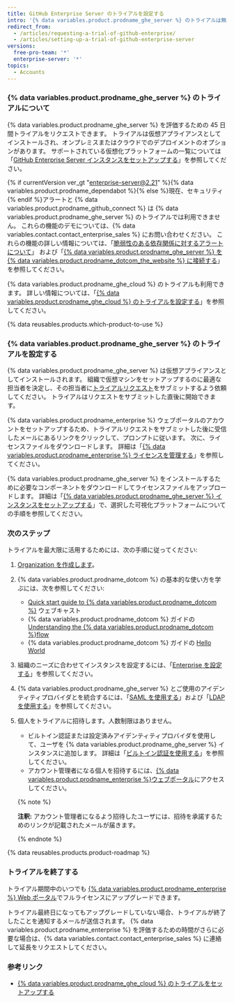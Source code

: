 ```yaml
---
title: GitHub Enterprise Server のトライアルを設定する
intro: '{% data variables.product.prodname_ghe_server %} のトライアルは無料でできます。'
redirect_from:
  - /articles/requesting-a-trial-of-github-enterprise/
  - /articles/setting-up-a-trial-of-github-enterprise-server
versions:
  free-pro-team: '*'
  enterprise-server: '*'
topics:
  - Accounts
---
```


### {% data variables.product.prodname_ghe_server %} のトライアルについて

{% data variables.product.prodname_ghe_server %} を評価するための 45 日間トライアルをリクエストできます。 トライアルは仮想アプライアンスとしてインストールされ、オンプレミスまたはクラウドでのデプロイメントのオプションがあります。 サポートされている仮想化プラットフォームの一覧については「[GitHub Enterprise Server インスタンスをセットアップする](/enterprise/admin/installation/setting-up-a-github-enterprise-server-instance)」を参照してください。

{% if currentVersion ver_gt "enterprise-server@2.21" %}{% data variables.product.prodname_dependabot %}{% else %}現在、セキュリティ{% endif %}アラートと {% data variables.product.prodname_github_connect %} は {% data variables.product.prodname_ghe_server %} のトライアルでは利用できません。 これらの機能のデモについては、{% data variables.contact.contact_enterprise_sales %} にお問い合わせください。 これらの機能の詳しい情報については、「[脆弱性のある依存関係に対するアラートについて](/github/managing-security-vulnerabilities/about-alerts-for-vulnerable-dependencies)」 および「[{% data variables.product.prodname_ghe_server %} を {% data variables.product.prodname_dotcom_the_website %} に接続する](/enterprise/admin/installation/connecting-github-enterprise-server-to-github-enterprise-cloud)」を参照してください。

{% data variables.product.prodname_ghe_cloud %} のトライアルも利用できます。 詳しい情報については、「[{% data variables.product.prodname_ghe_cloud %} のトライアルを設定する](/articles/setting-up-a-trial-of-github-enterprise-cloud)」を参照してください。

{% data reusables.products.which-product-to-use %}

### {% data variables.product.prodname_ghe_server %} のトライアルを設定する

{% data variables.product.prodname_ghe_server %} は仮想アプライアンスとしてインストールされます。 組織で仮想マシンをセットアップするのに最適な担当者を決定し、その担当者に[トライアルリクエスト](https://enterprise.github.com/trial)をサブミットするよう依頼してください。 トライアルはリクエストをサブミットした直後に開始できます。

{% data variables.product.prodname_enterprise %} ウェブポータルのアカウントをセットアップするため、トライアルリクエストをサブミットした後に受信したメールにあるリンクをクリックして、プロンプトに従います。 次に、ライセンスファイルをダウンロードします。 詳細は「[{% data variables.product.prodname_enterprise %} ライセンスを管理する](/enterprise/admin/installation/managing-your-github-enterprise-license)」を参照してください。

{% data variables.product.prodname_ghe_server %} をインストールするために必要なコンポーネントをダウンロードしてライセンスファイルをアップロードします。 詳細は「[{% data variables.product.prodname_ghe_server %} インスタンスをセットアップする](/enterprise/admin/installation/setting-up-a-github-enterprise-server-instance)」で、選択した可視化プラットフォームについての手順を参照してください。

### 次のステップ

トライアルを最大限に活用するためには、次の手順に従ってください:

1. [Organization を作成します](/enterprise/admin/user-management/creating-organizations)。
2. {% data variables.product.prodname_dotcom %} の基本的な使い方を学ぶには、次を参照してください:
   - [Quick start guide to {% data variables.product.prodname_dotcom %}](https://resources.github.com/webcasts/Quick-start-guide-to-GitHub/) ウェブキャスト
   - {% data variables.product.prodname_dotcom %} ガイドの [Understanding the {% data variables.product.prodname_dotcom %}flow](https://guides.github.com/introduction/flow/)
   - {% data variables.product.prodname_dotcom %} ガイドの [Hello World](https://guides.github.com/activities/hello-world/)
3. 組織のニーズに合わせてインスタンスを設定するには、「[Enterprise を設定する](/enterprise/admin/configuration/configuring-your-enterprise)」を参照してください。
4. {% data variables.product.prodname_ghe_server %} とご使用のアイデンティティプロバイダとを統合するには、「[SAML を使用する](/enterprise/admin/user-management/using-saml)」および「[LDAP を使用する](/enterprise/admin/authentication/using-ldap)」を参照してください。
5. 個人をトライアルに招待します。人数制限はありません。
   - ビルトイン認証または設定済みアイデンティティプロバイダを使用して、ユーザを {% data variables.product.prodname_ghe_server %} インスタンスに追加します。 詳細は「[ビルトイン認証を使用する](/enterprise/admin/user-management/using-built-in-authentication)」を参照してください。
   - アカウント管理者になる個人を招待するには、[{% data variables.product.prodname_enterprise %}ウェブポータル](https://enterprise.github.com/login)にアクセスしてください。

    {% note %}

    **注釈:** アカウント管理者になるよう招待したユーザには、招待を承諾するためのリンクが記載されたメールが届きます。

    {% endnote %}

{% data reusables.products.product-roadmap %}

### トライアルを終了する

トライアル期間中のいつでも [{% data variables.product.prodname_enterprise %} Web ポータル](https://enterprise.github.com/login)でフルライセンスにアップグレードできます。

トライアル最終日になってもアップグレードしていない場合、トライアルが終了したことを通知するメールが送信されます。 {% data variables.product.prodname_enterprise %} を評価するための時間がさらに必要な場合は、{% data variables.contact.contact_enterprise_sales %} に連絡して延長をリクエストしてください。

### 参考リンク

- [{% data variables.product.prodname_ghe_cloud %} のトライアルをセットアップする](/articles/setting-up-a-trial-of-github-enterprise-cloud)
